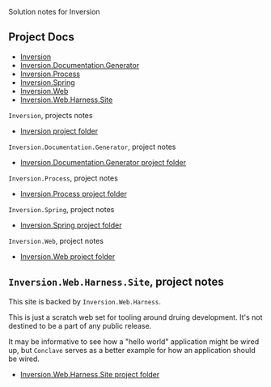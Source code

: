 Solution notes for Inversion


## Project Docs
* [Inversion](#Inversion)
* [Inversion.Documentation.Generator](#Inversion.Documentation.Generator)
* [Inversion.Process](#Inversion.Process)
* [Inversion.Spring](#Inversion.Spring)
* [Inversion.Web](#Inversion.Web)
* [Inversion.Web.Harness.Site](#Inversion.Web.Harness.Site)


<a name="Inversion"></a>
`Inversion`, projects notes

* [Inversion project folder](./Inversion/)

<a name="Inversion.Documentation.Generator"></a>
`Inversion.Documentation.Generator`, project notes

* [Inversion.Documentation.Generator project folder](./Inversion.Documentation.Generator/)

<a name="Inversion.Process"></a>
`Inversion.Process`, project notes

* [Inversion.Process project folder](./Inversion.Process/)

<a name="Inversion.Spring"></a>
`Inversion.Spring`, project notes

* [Inversion.Spring project folder](./Inversion.Spring/)

<a name="Inversion.Web"></a>
`Inversion.Web`, project notes

* [Inversion.Web project folder](./Inversion.Web/)

<a name="Inversion.Web.Harness.Site"></a>
## `Inversion.Web.Harness.Site`, project notes

This site is backed by `Inversion.Web.Harness`.

This is just a scratch web set for tooling around druing development.
It's not destined to be a part of any public release.

It may be informative to see how a "hello world" application might
be wired up, but `Conclave` serves as a better example for how an
application should be wired.

* [Inversion.Web.Harness.Site project folder](./Inversion.Web.Harness.Site/)
